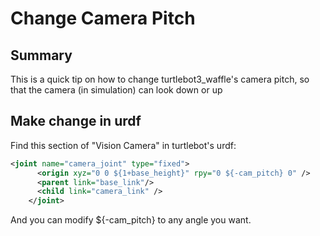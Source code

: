 # Change Camera Pitch

## Summary
This is a quick tip on how to change turtlebot3_waffle's camera pitch, so that the camera (in simulation) can look down or up

## Make change in urdf
Find this section of "Vision Camera" in turtlebot's urdf:
``` xml
<joint name="camera_joint" type="fixed">
      <origin xyz="0 0 ${1+base_height}" rpy="0 ${-cam_pitch} 0" />
      <parent link="base_link"/>
      <child link="camera_link" />
    </joint>
```
And you can modify ${-cam_pitch} to any angle you want.
